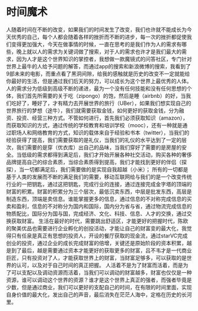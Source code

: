 # 时间魔术

人随着时间在不断的改变，如果我们的时间发生了改变，我们也许就不能成长为今天优秀的自己，每个人都会随着各样的挫折而不断的进步，每一次的挫折都促使我们变得更加强大，今天在做事情的时候，一直在思考的是我们作为人的需求有哪些，晚上就以人的需求为关键词做了搜索，对于人的需求也许才是我们最大的需求，因为人才是这个世界知识的掌控者，我想做一款魔镜式的问答社区，专门针对世界上最牛的人给予问题的解答，而通过app的搜索和新浪微博的搜索，我看到了9部未来的电影，而重点看了黑洞间隙，给我的感触就是历史的改变不一定就能给你最好的生活，但是通过我们后天的努力，可以成长为这个世界上最优秀的人体。
人的需求分为低级到高级不断的递进，最为一个没有任何技能和没有任何思想的个体，我们首先所需要的关于吃（zipongo）的饱，然后是睡（airbnb）的好，当我们吃好了，睡好了，才有精力去开展世界的旅行（UBer），如果我们想实现自己的世界旅行的梦想（途牛），我们就需要获取金钱，如何更好的获取金钱，分为融资、投资、经营三种方式。不管如何进行，首先我们必须获取知识（amazon），而获取知识的方式，通过传统的学校教育和培训学校（mooc），还有一种就是通过职场人和网络教育的方式，知识的载体来自于经验和书本（twitter），当我们的经验获得了提高，我们需要获取的是礼仪，当我们的礼仪的水平达到了一定的层次，我们需要的是穿（优衣库）出自己的品味，当我们穿好了需要的是房屋的安全。当低级的需求都得到满足后，我们才开始开展各种社交活动，购买各种的奢侈品牌提高自己的综合素质，当综合素质得到提高，我们才能找到更好的伴侣（探探），当一切都满足后，我们需要做的是实现自我超越（小米）；
所有的一切都是基于人类的发展而不断的满足我们的需要，移动互联网给与我们的是一个改变传统行业的一把钥匙，通过这把钥匙，完成行业的连接，通过连接完成金字塔的顶端的财富的积累。财富的积累分为三个层次，最低沉卖东西，中层是批发东西，高层是制造东西，顶端是卖信息。谁能掌握更多的信息，通过信息的不对称完成信息的买卖和盈利，信息的不对称分为国内和国际，国内分为省与省，通过物流完成信息的物质配比，国际分为国与国，完成经济、文化、科技、信息、人才的交换，通过交换获取财富。
生活在最好的时代，需要跳出舒适区，才能更好的把握时代，陈欧的聚美优品也需要进行企业孵化的创投活动，才能让自己的财富变的最大化，我觉得只有任泉是真正有思想的投资人，开设的餐厅获取的现金流，通过starVC完成创业的投资，通过企业的成长完成财富的倍增，关键还是原始阶段的资本积累，越是到了最后，越是需要通过资本才能更好的获取更多的财富，吕不韦才是一代商业巨匠，只有投资对了人，才能获取世界上的财富，当财富足够多，可以获取的是世界的认可，以及对于自己时间的真正把握。
人活着不是为了财富而活着，而是为了可以支配以及调动资源而活着，当我们可以调动的财富越多，财富也仅仅是一种资源，谁可以调动这个世界的资源？谁才是这个世界上真正的强者，而强者毕竟是少数，但是通过商业，我们可以更好的支配自己的时间，在有限的时间里面，实现自身价值的最大化，发出自己的声音，最后消失在茫茫人海中，定格在历史的长河里。
